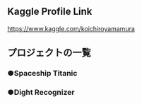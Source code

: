 ## Kaggle Profile Link<br>
https://www.kaggle.com/koichiroyamamura<br>
## プロジェクトの一覧<br>
### ●Spaceship Titanic<br>
### ●Dight Recognizer<br>
